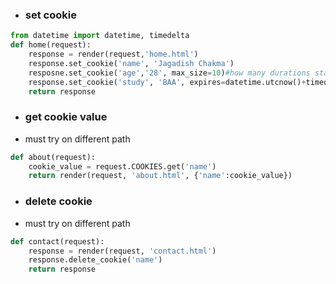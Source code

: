 - ### set cookie
```python
from datetime import datetime, timedelta
def home(request):
	response = render(request,'home.html')
	response.set_cookie('name', 'Jagadish Chakma')
	resposne.set_cookie('age','28', max_size=10)#how many durations stay on site this cookie
	response.set_cookie('study', 'BAA', expires=datetime.utcnow()+timedelta(days=9)) #stay cookie on site up to 9 days then delete
	return response
```


- ### get cookie value
- must try on different path
```python
def about(request):
	cookie_value = request.COOKIES.get('name')
	return render(request, 'about.html', {'name':cookie_value})
```
- ### delete cookie
- must try on different path
```python
def contact(request):
	response = render(request, 'contact.html')
	response.delete_cookie('name')
	return response
```